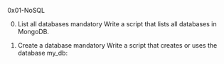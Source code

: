 0x01-NoSQL

0. List all databases
mandatory
Write a script that lists all databases in MongoDB.

1. Create a database
mandatory
Write a script that creates or uses the database my_db:

